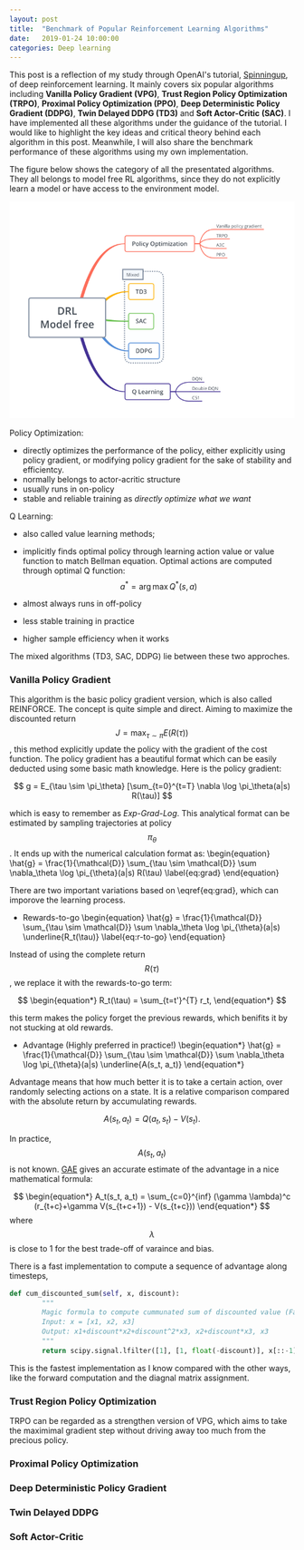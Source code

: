 ```yaml
---
layout: post
title:  "Benchmark of Popular Reinforcement Learning Algorithms"
date:   2019-01-24 10:00:00
categories: Deep learning
---
```


This post is a reflection of my study through OpenAI's tutorial, [Spinningup](git@github.com:BingyuZhou/spinningup.git), of deep reinforcement learning. It mainly covers six popular algorithms including **Vanilla Policy Gradient (VPG)**, **Trust Region Policy Optimization (TRPO)**, **Proximal Policy Optimization (PPO)**, **Deep Deterministic Policy Gradient (DDPG)**, **Twin Delayed DDPG (TD3)** and **Soft Actor-Critic (SAC)**. I have implemented all these algorithms under the guidance of the tutorial. I would like to highlight the key ideas and critical theory behind each algorithm in this post. Meanwhile, I will also share the benchmark performance of these algorithms using my own implementation.

The figure below shows the category of all the presentated algorithms. They all belongs to model free RL algorithms, since they do not explicitly learn a model or have access to the environment model.

![image](/assets/drl.png "drl")

Policy Optimization:

- directly optimizes the performance of the policy, either explicitly using policy gradient, or modifying policy gradient for the sake of stability and efficientcy.
- normally belongs to actor-acritic structure
- usually runs in on-policy
- stable and reliable training as *directly optimize what we want*


Q Learning:

- also called value learning methods;
- implicitly finds optimal policy through learning action value or value function to match Bellman equation. Optimal actions are computed through optimal Q function:
$$ a^* = \arg\max Q^*(s,a) $$

- almost always runs in off-policy
- less stable training in practice
- higher sample efficiency when it works

The mixed algorithms (TD3, SAC, DDPG) lie between these two approches.

### Vanilla Policy Gradient

This algorithm is the basic policy gradient version, which is also called REINFORCE. The concept is quite simple and direct. Aiming to maximize the discounted return 
$$ J = \max_{\tau \sim \pi} E(R(\tau)) $$,
this method explicitly update the policy with the gradient of the cost function. The policy gradient has a beautiful format which can be easily deducted using some basic math 
knowledge. Here is the policy gradient:

$$ g = E_{\tau \sim \pi_\theta} [\sum_{t=0}^{t=T} \nabla \log \pi_\theta(a|s) R(\tau)] $$

which is easy to remember as *Exp-Grad-Log*. This analytical format can be estimated by sampling trajectories at policy $$\pi_\theta $$. It ends up with the numerical calculation format as:
\begin{equation}
\hat{g} = \frac{1}{\mathcal{D}} \sum_{\tau \sim \mathcal{D}} \sum \nabla_\theta \log \pi_{\theta}(a|s) R(\tau)
\label{eq:grad}
\end{equation}

There are two important variations based on \eqref{eq:grad}, which can imporove the learning process.

- Rewards-to-go
\begin{equation}
\hat{g} = \frac{1}{\mathcal{D}} \sum_{\tau \sim \mathcal{D}} \sum \nabla_\theta \log \pi_{\theta}(a|s) \underline{R_t(\tau)}
\label{eq:r-to-go}
\end{equation}

Instead of using the complete return $$R(\tau)$$, we replace it with the rewards-to-go term:

$$
\begin{equation*}
R_t(\tau) = \sum_{t=t'}^{T} r_t,
\end{equation*}
$$

this term makes the policy forget the previous rewards, which benifits it by not stucking at old rewards. 

- Advantage (Highly preferred in practice!)
\begin{equation*}
\hat{g} = \frac{1}{\mathcal{D}} \sum_{\tau \sim \mathcal{D}} \sum \nabla_\theta \log \pi_{\theta}(a|s) \underline{A(s_t, a_t)}
\end{equation*}

Advantage means that how much better it is to take a certain action, over randomly selecting actions on a state. It is a relative comparison compared with the absolute return by accumulating rewards.

$$
\begin{equation}
A(s_t, a_t) = Q(a_t, s_t) - V(s_t).
\label{eq:adv}
\end{equation}
$$

In practice, $$A(s_t, a_t)$$ is not known. [GAE](https://arxiv.org/abs/1506.02438) gives an accurate estimate of the advantage in a nice mathematical formula:

$$
\begin{equation*}
A_t(s_t, a_t) = \sum_{c=0}^{inf} (\gamma \lambda)^c (r_{t+c}+\gamma V(s_{t+c+1}) - V(s_{t+c}))
\end{equation*}
$$
where $$\lambda$$ is close to 1 for the best trade-off of varaince and bias.

There is a fast implementation to compute a sequence of advantage along timesteps,

```python
def cum_discounted_sum(self, x, discount):
        """
        Magic formula to compute cummunated sum of discounted value (Faster)
        Input: x = [x1, x2, x3]
        Output: x1+discount*x2+discount^2*x3, x2+discount*x3, x3
        """
        return scipy.signal.lfilter([1], [1, float(-discount)], x[::-1], axis=0)[::-1]
```

This is the fastest implementation as I know compared with the other ways, like the forward computation and the diagnal matrix assignment. 



### Trust Region Policy Optimization

TRPO can be regarded as a strengthen version of VPG, which aims to take the maximimal gradient step without driving away too much from the precious policy.

### Proximal Policy Optimization

### Deep Deterministic Policy Gradient

### Twin Delayed DDPG

### Soft Actor-Critic


